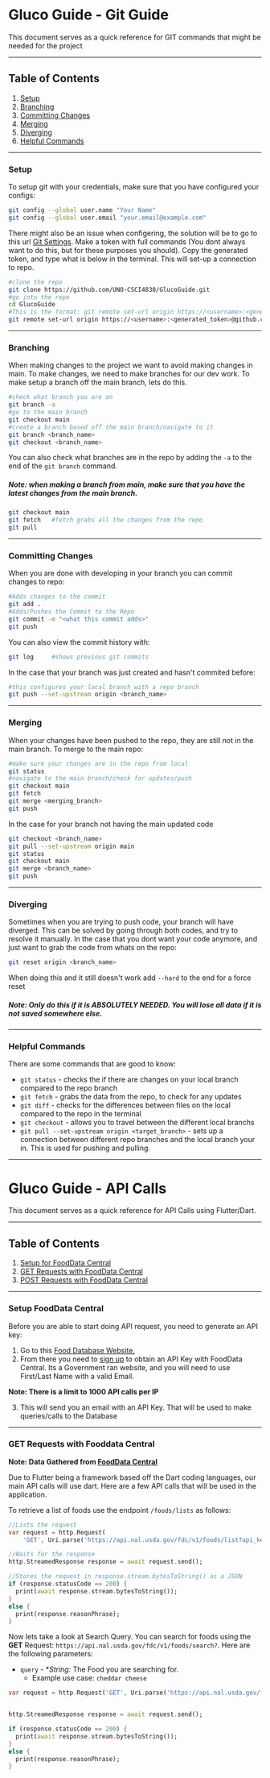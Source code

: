 # Gluco Guide - Git Guide

This document serves as a quick reference for GIT commands that might be needed for the project

---

## Table of Contents
1. [Setup](#setup)
2. [Branching](#branching)
3. [Committing Changes](#committing-changes)
4. [Merging](#merging)
5. [Diverging](#diverging)
6. [Helpful Commands](#helpful-commands)

---

### Setup
To setup git with your credentials, make sure that you have configured your configs:

```bash
git config --global user.name "Your Name"
git config --global user.email "your.email@example.com"
```

There might also be an issue when configering, the solution will be to go to this url [Git Settings](https://github.com/settings/tokens). Make a token with full commands (You dont always want to do this, but for these purposes you should).
Copy the generated token, and type what is below in the terminal. This will set-up a connection to repo. 

```bash
#clone the repo
git clone https://github.com/UNO-CSCI4830/GlucoGuide.git
#go into the repo
cd GlucoGuide
#This is the format: git remote set-url origin https://<username>:<generated_token>@github.com/<ORG>/<repo>.git
git remote set-url origin https://<username>:<generated_token>@github.com/UNO-CSCI4830/GlucoGuide.git
```

---

### Branching 
When making changes to the project we want to avoid making changes in main. To make changes, we need to make branches for our dev work. To make setup a branch off the main branch, lets do this.
```bash
#check what branch you are on
git branch -a
#go to the main branch
git checkout main
#create a branch based off the main branch/navigate to it
git branch <branch_name>
git checkout <branch_name>
```
You can also check what branches are in the repo by adding the ```-a``` to the end of the ```git branch``` command.

##### Note: when making a branch from main, make sure that you have the latest changes from the main branch.

```bash 
git checkout main
git fetch   #fetch grabs all the changes from the repo
git pull
```

---

### Committing Changes

When you are done with developing in your branch you can commit changes to repo:
```bash
#Adds changes to the commit
git add .
#Adds/Pushes the Commit to the Repo
git commit -m "<what this commit adds>"
git push
```

You can also view the commit history with:
```bash 
git log     #shows previous git commits 
```
In the case that your branch was just created and hasn't commited before:
```bash 
#this configures your local branch with a repo branch
git push --set-upstream origin <branch_name>
```

---

### Merging 

When your changes have been pushed to the repo, they are still not in the main branch. To merge to the main repo:
```bash
#make sure your changes are in the repo from local
git status 
#navigate to the main branch/check for updates/push
git checkout main
git fetch
git merge <merging_branch>
git push
```
In the case for your branch not having the main updated code
```bash 
git checkout <branch_name>
git pull --set-upstream origin main
git status
git checkout main
git merge <branch_name>
git push
```

---

### Diverging 

Sometimes when you are trying to push code, your branch will have diverged. This can be solved by going through both codes, and try to resolve it manually. In the case that you dont want your code anymore, and just want to grab the code from whats on the repo:
```bash 
git reset origin <branch_name>
```

When doing this and it still doesn't work add ``` --hard ``` to the end for a force reset

##### Note: Only do this if it is ABSOLUTELY NEEDED. You will lose all data if it is not saved somewhere else.
 
 ---

### Helpful Commands

There are some commands that are good to know:
- ``` git status ``` - checks the if there are changes on your local branch compared to the repo branch
- ``` git fetch ``` - grabs the data from the repo, to check for any updates
- ``` git diff ``` - checks for the differences between files on the local compared to the repo in the terminal
- ``` git checkout ``` - allows you to travel between the different local branchs
- ``` git pull --set-upstream origin <target_branch> ``` - sets up a connection between different repo branches and the local branch your in. This is used for pushing and pulling.

---

# Gluco Guide - API Calls

This document serves as a quick reference for API Calls using Flutter/Dart.

---

## Table of Contents
1. [Setup for FoodData Central](#setup-fooddata-central)
2. [GET Requests with FoodData Central](#get-requests-with-fooddata-central)
3. [POST Requests with FoodData Central](#post-requests-with-fooddata-central)
---

### Setup FoodData Central

Before you are able to start doing API request, you need to generate an API key:

1. Go to this [Food Database Website.](https://fdc.nal.usda.gov/api-guide.html)
2. From there you need to [sign up](https://fdc.nal.usda.gov/api-key-signup.html) to obtain an API Key with FoodData Central. Its a Government ran website, and you will need to use First/Last Name with a valid Email.

**Note: There is a limit to 1000 API calls per IP**

3. This will send you an email with an API Key. That will be used to make queries/calls to the Database

---

### GET Requests with Fooddata Central

**Note: Data Gathered from [FoodData Central](https://fdc.nal.usda.gov/api-spec/fdc_api.html)**

Due to Flutter being a framework based off the Dart coding languages, our main API calls will use dart. Here are a few API calls that will be used in the application.  

To retrieve a list of foods use the endpoint ```/foods/lists``` as follows:
```dart
//Lists the request
var request = http.Request(
    'GET', Uri.parse('https://api.nal.usda.gov/fdc/v1/foods/list?api_key=<API_KEY>));

//Waits for the response
http.StreamedResponse response = await request.send();

//Stores the request in response.stream.bytesToString() as a JSON
if (response.statusCode == 200) {
  print(await response.stream.bytesToString());
}
else {
  print(response.reasonPhrase);
}

```

Now lets take a look at Search Query. You can search for foods using the **GET** Request: ```https://api.nal.usda.gov/fdc/v1/foods/search?```. Here are the following parameters:

- ```query``` - **String:* The Food you are searching for.
  - Example use case: ```cheddar cheese```


```dart
var request = http.Request('GET', Uri.parse('https://api.nal.usda.gov/fdc/v1/foods/search?api_key=<API_KEY>&query=<food_item>&pageSize=<Number>&brandOwner=<Brand Name>&pageNumber=<Number>'));


http.StreamedResponse response = await request.send();

if (response.statusCode == 200) {
  print(await response.stream.bytesToString());
}
else {
  print(response.reasonPhrase);
}
```